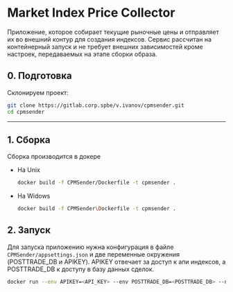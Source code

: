 # Market Index Price Collector

Приложение, которое собирает текущие рыночные цены и отправляет их во внешний контур для создания индексов.
Сервис рассчитан на контейнерный запуск и не требует внешних зависимостей кроме настроек, передаваемых на этапе сборки образа.

## 0. Подготовка
Склонируем проект:
```bash
git clone https://gitlab.corp.spbe/v.ivanov/cpmsender.git
cd cpmsender
```

---

## 1. Сборка 
Сборка производится в докере

- На Unix
  ```bash
  docker build -f CPMSender/Dockerfile -t cpmsender .
    ```
- На Widows
    ```bash
  docker build -f CPMSender\Dockerfile -t cpmsender .
  ```
  
## 2. Запуск

Для запуска приложению нужна конфигурация в файле `CPMSender/appsettings.json` и две переменные окружения (POSTTRADE_DB и APIKEY).
APIKEY отвечает за доступ к апи индексов, а POSTTRADE_DB к доступу в базу данных сделок.

```bash
docker run --env APIKEY=<API_KEY> --env POSTTRADE_DB=<POSTTRADE_DB> --name cpmsender cpmsender 
```